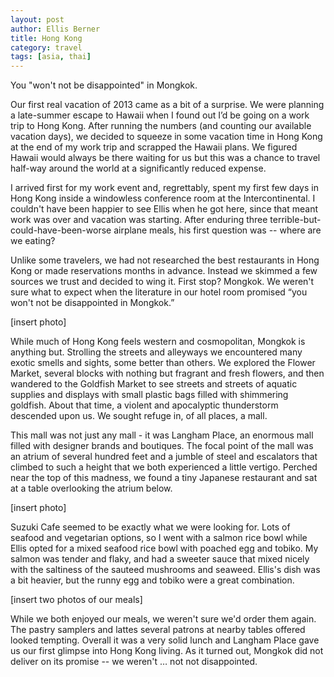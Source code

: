```yaml
---
layout: post
author: Ellis Berner
title: Hong Kong
category: travel
tags: [asia, thai]
---
```


You "won't not be disappointed" in Mongkok.

Our first real vacation of 2013 came as a bit of a surprise. We were planning a
late-summer escape to Hawaii when I found out I’d be going on a work trip to
Hong Kong. After running the numbers (and counting our available vacation
days), we decided to squeeze in some vacation time in Hong Kong at the end of
my work trip and scrapped the Hawaii plans. We figured Hawaii would always be
there waiting for us but this was a chance to travel half-way around the world
at a significantly reduced expense.

I arrived first for my work event and, regrettably, spent my first few days in
Hong Kong inside a windowless conference room at the Intercontinental. I
couldn't have been happier to see Ellis when he got here, since that meant work
was over and vacation was starting. After enduring three
terrible-but-could-have-been-worse airplane meals, his first question was --
where are we eating?

Unlike some travelers, we had not researched the best restaurants in Hong Kong
or made reservations months in advance. Instead we skimmed a few sources we
trust and decided to wing it. First stop? Mongkok. We weren't sure what to
expect when the literature in our hotel room promised “you won't not be
disappointed in Mongkok.”

[insert photo]

While much of Hong Kong feels western and cosmopolitan, Mongkok is anything
but. Strolling the streets and alleyways we encountered many exotic smells and
sights, some better than others. We explored the Flower Market, several blocks
with nothing but fragrant and fresh flowers, and then wandered to the Goldfish
Market to see streets and streets of aquatic supplies and displays with small
plastic bags filled with shimmering goldfish. About that time, a violent and
apocalyptic thunderstorm descended upon us. We sought refuge in, of all places,
a mall.

This mall was not just any mall - it was Langham Place, an enormous mall filled
with designer brands and boutiques. The focal point of the mall was an atrium
of several hundred feet and a jumble of steel and escalators that climbed to
such a height that we both experienced a little vertigo. Perched near the top
of this madness, we found a tiny Japanese restaurant and sat at a table
overlooking the atrium below.

[insert photo]

Suzuki Cafe seemed to be exactly what we were looking for. Lots of seafood and
vegetarian options, so I went with a salmon rice bowl while Ellis opted for a
mixed seafood rice bowl with poached egg and tobiko. My salmon was tender and
flaky, and had a sweeter sauce that mixed nicely with the saltiness of the
sauteed mushrooms and seaweed. Ellis's dish was a bit heavier, but the runny
egg and tobiko were a great combination.

[insert two photos of our meals]

While we both enjoyed our meals, we weren't sure we'd order them again. The
pastry samplers and lattes several patrons at nearby tables offered looked
tempting. Overall it was a very solid lunch and Langham Place gave us our first
glimpse into Hong Kong living. As it turned out, Mongkok did not deliver on its
promise -- we weren't … not not disappointed.
